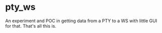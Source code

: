 # pty_ws

An experiment and POC in getting data from a PTY to a WS with little GUI for that. That's all this is.
